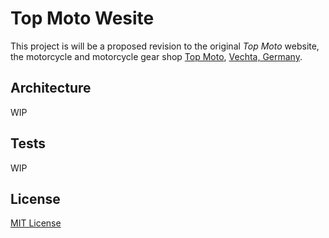 # Top Moto Wesite
This project is will be a proposed revision to the original *Top Moto* website, the motorcycle and motorcycle gear shop [Top Moto](http://www.top-moto.de/), [Vechta, Germany](https://www.google.pt/maps/place/Vechta,+Germany/@52.7437837,8.1492654,11z/data=!3m1!4b1!4m5!3m4!1s0x47b74817c8b91205:0x426cf77630071b0!8m2!3d52.7292252!4d8.2838761).

## Architecture
WIP

## Tests
WIP

## License
[MIT License](http://www.opensource.org/licenses/mit-license.php)